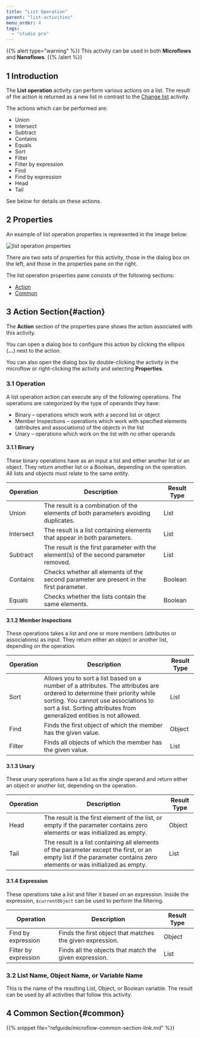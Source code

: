 ```yaml
---
title: "List Operation"
parent: "list-activities"
menu_order: 4
tags:
  - "studio pro"
---
```


{{% alert type="warning" %}}
This activity can be used in both **Microflows** and **Nanoflows**.
{{% /alert %}}

## 1 Introduction

The **List operation** activity can perform various actions on a list. The result of the action is returned as a new list in contrast to the [Change list](change-list) activity.

The actions which can be performed are:

* Union
* Intersect
* Subtract
* Contains
* Equals
* Sort
* Filter
* Filter by expression
* Find
* Find by expression
* Head
* Tail

See below for details on these actions.

## 2 Properties

An example of list operation properties is represented in the image below:

![list operation properties](attachments/list-activities/list-operation-properties.png)

There are two sets of properties for this activity, those in the dialog box on the left, and those in the properties pane on the right.

The list operation properties pane consists of the following sections:

* [Action](#action)
* [Common](#common)

## 3 Action Section{#action}

The **Action** section of the properties pane shows the action associated with this activity.

You can open a dialog box to configure this action by clicking the ellipsis (**…**) next to the action.

You can also open the dialog box by double-clicking the activity in the microflow or right-clicking the activity and selecting **Properties**.

### 3.1 Operation

A list operation action can execute any of the following operations. The operations are categorized by the type of operands they have:

* Binary – operations which work with a second list or object
* Member Inspections – operations which work with specified elements (attributes and associations) of the objects in the list
* Unary – operations which work on the list with no other operands

#### 3.1.1 Binary

These binary operations have as an input a list and either another list or an object. They return another list or a Boolean, depending on the operation. All lists and objects must relate to the same entity.

| Operation | Description                                                                             | Result Type |
| --------- | --------------------------------------------------------------------------------------- | ----------- |
| Union     | The result is a combination of the elements of both parameters avoiding duplicates.     | List        |
| Intersect | The result is a list containing elements that appear in both parameters.                | List        |
| Subtract  | The result is the first parameter with the element(s) of the second parameter removed.  | List        |
| Contains  | Checks whether all elements of the second parameter are present in the first parameter. | Boolean     |
| Equals    | Checks whether the lists contain the same elements.                                     | Boolean     |

#### 3.1.2 Member Inspections

These operations takes a list and one or more members (attributes or associations) as input. They return either an object or another list, depending on the operation.

| Operation | Description                                                                                                                                                                                                                                 | Result Type |
| --------- | ------------------------------------------------------------------------------------------------------------------------------------------------------------------------------------------------------------------------------------------- | ----------- |
| Sort      | Allows you to sort a list based on a number of a attributes. The attributes are ordered to determine their priority while sorting. You cannot use associations to sort a list. Sorting attributes from generalized entities is not allowed. | List        |
| Find      | Finds the first object of which the member has the given value.                                                                                                                                                                             | Object      |
| Filter    | Finds all objects of which the member has the given value.                                                                                                                                                                                  | List        |

#### 3.1.3 Unary

These unary operations have a list as the single operand and return either an object or another list, depending on the operation.

| Operation | Description                                                                                                                                                           | Result Type |
| --------- | --------------------------------------------------------------------------------------------------------------------------------------------------------------------- | ----------- |
| Head      | The result is the first element of the list, or empty if the parameter contains zero elements or was initialized as empty.                                            | Object      |
| Tail      | The result is a list containing all elements of the parameter except the first, or an empty list if the parameter contains zero elements or was initialized as empty. | List        |

#### 3.1.4 Expression

These operations take a list and filter it based on an expression. Inside the expression, `$currentObject` can be used to perform the filtering.

| Operation            | Description                                               | Result Type |
| -------------------- | --------------------------------------------------------- | ----------- |
| Find by expression   | Finds the first object that matches the given expression. | Object      |
| Filter by expression | Finds all the objects that match the given expression.    | List        |


### 3.2 List Name, Object Name, or Variable Name

This is the name of the resulting List, Object, or Boolean variable. The result can be used by all activities that follow this activity.

## 4 Common Section{#common}

{{% snippet file="refguide/microflow-common-section-link.md" %}}
